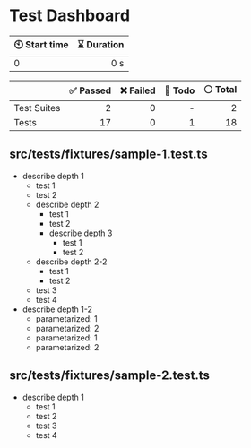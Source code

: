 # Test Dashboard


| :clock10: Start time | :hourglass: Duration |
| --- | ---: |
|0|0 s|

| | :white_check_mark: Passed | :x: Failed | :construction: Todo | :white_circle: Total |
| --- | ---: | ---: | ---:| ---: |
|Test Suites|2|0|-|2|
|Tests|17|0|1|18|

## src/__tests__/fixtures/sample-1.test.ts
- describe depth 1
  - test 1
  - test 2
  - describe depth 2
    - test 1
    - test 2
    - describe depth 3
      - test 1
      - test 2
  - describe depth 2-2
    - test 1
    - test 2
  - test 3
  - test 4
- describe depth 1-2
  - parametarized: 1
  - parametarized: 2
  - parametarized: 1
  - parametarized: 2
## src/__tests__/fixtures/sample-2.test.ts
- describe depth 1
  - test 1
  - test 2
  - test 3
  - test 4
